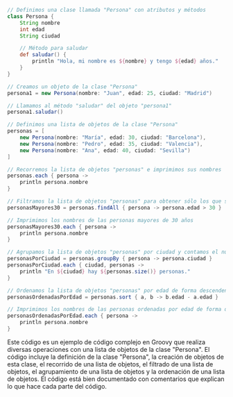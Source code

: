 ```groovy
// Definimos una clase llamada "Persona" con atributos y métodos
class Persona {
    String nombre
    int edad
    String ciudad

    // Método para saludar
    def saludar() {
        println "Hola, mi nombre es ${nombre} y tengo ${edad} años."
    }
}

// Creamos un objeto de la clase "Persona"
persona1 = new Persona(nombre: "Juan", edad: 25, ciudad: "Madrid")

// Llamamos al método "saludar" del objeto "persona1"
persona1.saludar()

// Definimos una lista de objetos de la clase "Persona"
personas = [
    new Persona(nombre: "María", edad: 30, ciudad: "Barcelona"),
    new Persona(nombre: "Pedro", edad: 35, ciudad: "Valencia"),
    new Persona(nombre: "Ana", edad: 40, ciudad: "Sevilla")
]

// Recorremos la lista de objetos "personas" e imprimimos sus nombres
personas.each { persona ->
    println persona.nombre
}

// Filtramos la lista de objetos "personas" para obtener sólo los que son mayores de 30 años
personasMayores30 = personas.findAll { persona -> persona.edad > 30 }

// Imprimimos los nombres de las personas mayores de 30 años
personasMayores30.each { persona ->
    println persona.nombre
}

// Agrupamos la lista de objetos "personas" por ciudad y contamos el número de personas en cada ciudad
personasPorCiudad = personas.groupBy { persona -> persona.ciudad }
personasPorCiudad.each { ciudad, personas ->
    println "En ${ciudad} hay ${personas.size()} personas."
}

// Ordenamos la lista de objetos "personas" por edad de forma descendente
personasOrdenadasPorEdad = personas.sort { a, b -> b.edad - a.edad }

// Imprimimos los nombres de las personas ordenadas por edad de forma descendente
personasOrdenadasPorEdad.each { persona ->
    println persona.nombre
}
```

Este código es un ejemplo de código complejo en Groovy que realiza diversas operaciones con una lista de objetos de la clase "Persona". El código incluye la definición de la clase "Persona", la creación de objetos de esta clase, el recorrido de una lista de objetos, el filtrado de una lista de objetos, el agrupamiento de una lista de objetos y la ordenación de una lista de objetos. El código está bien documentado con comentarios que explican lo que hace cada parte del código.